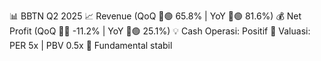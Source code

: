 📊 BBTN Q2 2025
📈 Revenue (QoQ 🔼🟢 65.8% | YoY 🔼🟢 81.6%)
💰 Net Profit (QoQ 🔻🔴 -11.2% | YoY 🔼🟢 25.1%)
💡 Cash Operasi: Positif
🧮 Valuasi: PER 5x | PBV 0.5x
🧱 Fundamental stabil
